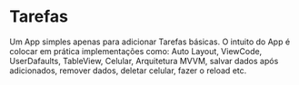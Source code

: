 # Tarefas
Um App simples apenas para adicionar Tarefas básicas. O intuito do App é colocar em prática implementações como: Auto Layout, ViewCode, UserDafaults, TableView, Celular, Arquitetura MVVM, salvar dados após adicionados, remover dados, deletar celular, fazer o reload etc. 
